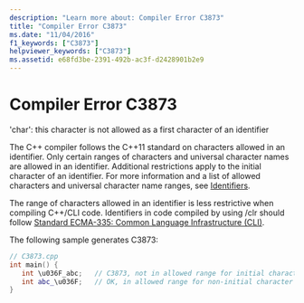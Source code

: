 ```yaml
---
description: "Learn more about: Compiler Error C3873"
title: "Compiler Error C3873"
ms.date: "11/04/2016"
f1_keywords: ["C3873"]
helpviewer_keywords: ["C3873"]
ms.assetid: e68fd3be-2391-492b-ac3f-d2428901b2e9
---
```

# Compiler Error C3873

'char': this character is not allowed as a first character of an identifier

The C++ compiler follows the C++11 standard on characters allowed in an identifier. Only certain ranges of characters and universal character names are allowed in an identifier. Additional restrictions apply to the initial character of an identifier. For more information and a list of allowed characters and universal character name ranges, see [Identifiers](../../cpp/identifiers-cpp.md).

The range of characters allowed in an identifier is less restrictive when compiling C++/CLI code. Identifiers in code compiled by using /clr should follow  [Standard ECMA-335: Common Language Infrastructure (CLI)](https://www.ecma-international.org/publications/standards/Ecma-335.htm).

The following sample generates C3873:

```cpp
// C3873.cpp
int main() {
   int \u036F_abc;   // C3873, not in allowed range for initial character
   int abc_\u036F;   // OK, in allowed range for non-initial character
}
```
